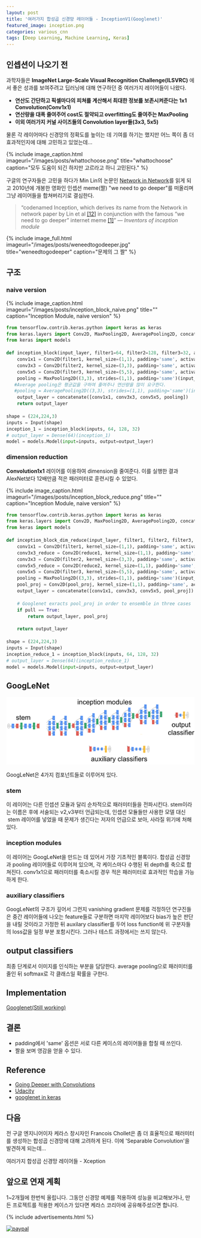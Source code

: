 ```yaml
---
layout: post
title: '여러가지 합성곱 신경망 레이어들 - InceptionV1(Googlenet)'
featured_image: inception.png
categories: various_cnn
tags: [Deep Learning, Machine Learning, Keras]
---
```



## 인셉션이 나오기 전
과학자들은 **ImageNet Large-Scale Visual Recognition Challenge(ILSVRC)** 에서 좋은 성과를 보여주려고 딥러닝에 대해 연구하던 중 여러가지 레이어들이 나왔다.

- **연산도 간단하고 픽셀마다의 피쳐를 계산해서 최대한 정보를 보존시켜준다는 1x1 Convolution(Conv1x1)**
- **연산량을 대폭 줄여주어 cost도 절약되고 overfitting도 줄여주는 MaxPooling**
- **이외 여러가지 커널 사이즈들의 Convolution layer들(3x3, 5x5)**


물론 각 레이어마다 신경망의 정확도를 높이는 데 기여를 하기는 했지만 어느 쪽이 좀 더 효과적인지에 대해 고민하고 있었는데...
<!--more-->

{% include image_caption.html imageurl="/images/posts/whattochoose.png" title="whattochoose" caption="모두 도움이 되긴 하지만 고르라고 하니 고민된다." %}

구글의 연구자들은 고민을 하다가 Min Lin의 논문인 [Network in Network](https://arxiv.org/abs/1312.4400)를 읽게 되고 2010년에 개봉한 영화인 인셉션 meme(짤) "we need to go deeper"를 떠올리며 그냥 레이어들을 합쳐버리기로 결심한다.

>“codenamed Inception, which derives its name from the Network in network paper by Lin et al [[12]](https://scholar.google.com/citations?user=BGONmkIAAAAJ&hl=en)
in conjunction with the famous “we need to go deeper” internet meme [[1]](http://knowyourmeme.com/memes/we-need-to-go-deeper)” <cite>― Inventors of inception module</cite>

{% include image_full.html imageurl="/images/posts/weneedtogodeeper.jpg" title="weneedtogodeeper" caption="문제의 그 짤" %}

## 구조

### naive version

{% include image_caption.html imageurl="/images/posts/inception_block_naive.png" title="" caption="Inception Module, naive version" %}

```python
from tensorflow.contrib.keras.python import keras as keras
from keras.layers import Conv2D, MaxPooling2D, AveragePooling2D, concatenate, Input
from keras import models

def inception_block(input_layer, filter1=64, filter2=128, filter3=32, activation='relu'):
    conv1x1 = Conv2D(filter1, kernel_size=(1,1), padding='same', activation=activation)(input_layer)
    conv3x3 = Conv2D(filter2, kernel_size=(3,3), padding='same', activation=activation)(input_layer)
    conv5x5 = Conv2D(filter3, kernel_size=(5,5), padding='same', activation=activation)(input_layer)
    pooling = MaxPooling2D((3,3), strides=(1,1), padding='same')(input_layer)
   #Average pooling은 평균값을 구하여 줄여주나 연산량을 많이 요구한다.
   #pooling = AveragePooling2D((3,3), strides=(1,1), padding='same')(input_layer)
    output_layer = concatenate([conv1x1, conv3x3, conv5x5, pooling])
    return output_layer

shape = (224,224,3)
inputs = Input(shape)
inception_1 = inception_block(inputs, 64, 128, 32)
# output_layer = Dense(64)(inception_1) 
model = models.Model(input=inputs, output=output_layer)
```

### dimension reduction

**Convolution1x1** 레이어를 이용하여 dimension을 줄여준다. 이를 실행한 결과 AlexNet보다 12배만큼 적은 패러미터로 훈련시킬 수 있었다.

{% include image_caption.html imageurl="/images/posts/inception_block_reduce.png" title="" caption="Inception Module, naive version" %}

```python
from tensorflow.contrib.keras.python import keras as keras
from keras.layers import Conv2D, MaxPooling2D, AveragePooling2D, concatenate
from keras import models

def inception_block_dim_reduce(input_layer, filter1, filter2, filter3, reduce1, reduce2, pool_proj, activation='relu', pull=False):
    conv1x1 = Conv2D(filter1, kernel_size=(1,1), padding='same', activation=activation)(input_layer)
    conv3x3_reduce = Conv2D(reduce1, kernel_size=(1,1), padding='same', activation=activation)(input_layer)
    conv3x3 = Conv2D(filter2, kernel_size=(3,3), padding='same', activation=activation)(conv3x3_reduce)
    conv5x5_reduce = Conv2D(reduce2, kernel_size=(1,1), padding='same', activation=activation)(input_layer)
    conv5x5 = Conv2D(filter3, kernel_size=(5,5), padding='same', activation=activation)(conv5x5_reduce)
    pooling = MaxPooling2D((3,3), strides=(1,1), padding='same')(input_layer)
    pool_proj = Conv2D(pool_proj, kernel_size=(1,1), padding='same', activation=activation)(pooling)
    output_layer = concatenate([conv1x1, conv3x3, conv5x5, pool_proj])
    
    # Googlenet exracts pool_proj in order to ensemble in three cases
    if pull == True:
        return output_layer, pool_proj
    
    return output_layer
    
shape = (224,224,3)
inputs = Input(shape)
inception_reduce_1 = inception_block(inputs, 64, 128, 32)
# output_layer = Dense(64)(inception_reduce_1) 
model = models.Model(input=inputs, output=output_layer)
```
## GoogLeNet

![Googlenet_components](/images/posts/googlenet_components.png)

GoogLeNet은 4가지 컴포넌트들로 이루어져 있다.

### stem

이 레이어는 다른 인셉션 모듈과 달리 순차적으로 패러미터들을 전파시킨다. stem이라는 이름은 후에 서술되는 v2,v3부터 언급되는데, 인셉션 모듈들만 사용한 모델 대신  stem 레이어를 넣었을 때 문제가 생긴다는 저자의 언급으로 보아, 사라질 위기에 처해있다.

### inception modules

이 레이어는 GoogLeNet을 만드는 데 있어서 가장 기초적인 블록이다. 합성곱 신경망과 pooling 레이어들로 이루어져 있으며, 각 케이스마다 수행된 뒤 depth를 축으로 합쳐진다. conv1x1으로 패러미터를 축소시킬 경우 적은 패러미터로 효과적인 학습을 가능하게 한다.

### auxiliary classifiers

GoogLeNet의 구조가 깊어서 그런지 vanishing gradient 문제를 걱정하던 연구진들은 중간 레이어들에 나오는 feature들로 구분하면 마지막 레이어보다 bias가 높은 판단을 내릴 것이라고 가정한 뒤 auxilary classifier를 두어 loss function에 위 구분자들의 loss값을 일정 부분 포함시킨다. 그러나 테스트 과정에서는 쓰지 않는다.

## output classifiers
최종 단계로서 이미지를 인식하는 부분을 담당한다. average pooling으로 패러미터를 줄인 뒤 softmax로 각 클래스일 확률을 구한다.

## Implementation

[Googlenet(Still working)](https://github.com/hskang9/Googlenet)


## 결론
- padding에서 'same' 옵션은 서로 다른 케이스의 레이어들을 합칠 때 쓰인다.
- 짤을 보며 영감을 얻을 수 있다.


## Reference
- [Going Deeper with Convolutions](https://arxiv.org/abs/1409.4842)
- [Udacity](www.udacity.com)
- [googlenet in keras](http://joelouismarino.github.io/blog_posts/blog_googlenet_keras.html)


## 다음 
전 구글 엔지니어이자 케라스 창시자인 Francois Chollet은 좀 더 효율적으로 패러미터를 생성하는 합성곱 신경망에 대해 고려하게 된다. 이에 'Separable Convolution'을 발견하게 되는데...

여러가지 합성곱 신경망 레이어들 - Xception

## 앞으로 연재 계획
1~2개월에 한번씩 올립니다. 그동안 신경망 예제를 적용하여 성능을 비교해보거나, 만든 프로젝트를 적용한 케이스가 있다면 케라스 코리아에 공유해주셨으면 합니다.

{% include advertisements.html %}

[![paypal](https://www.paypalobjects.com/en_US/i/btn/btn_donateCC_LG.gif)](https://www.paypal.me/KangHyungsuk)
